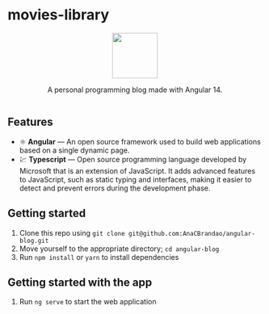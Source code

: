 # movies-library

<div align="center">
  <img width="90px" src="https://cdn-icons-png.flaticon.com/512/2621/2621040.png"/>
</div>
<div align="center">
  <p>A personal programming blog made with Angular 14.</p>
  <img src=""/>
</div>

## Features

- ⚛️ **Angular** — An open source framework used to build web applications based on a single dynamic page.
- 💹 **Typescript** — Open source programming language developed by Microsoft that is an extension of JavaScript. It adds advanced features to JavaScript, such as static typing and interfaces, making it easier to detect and prevent errors during the development phase.

## Getting started

1. Clone this repo using `git clone git@github.com:AnaCBrandao/angular-blog.git`
2. Move yourself to the appropriate directory; `cd angular-blog`
3. Run `npm install` or `yarn` to install dependencies

## Getting started with the app

1. Run `ng serve` to start the web application
